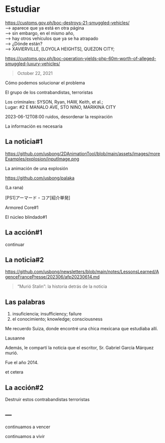 # Estudiar

https://customs.gov.ph/boc-destroys-21-smuggled-vehicles/<br/>
—> aparece que ya está en otra página<br/>
—> sin embargo, en el mismo año, <br/>
—> hay otros vehículos que ya se ha atrapado<br/>
—> ¿Dónde están?<br/>
—> XAVIERVILLE, [LOYOLA HEIGHTS], QUEZON CITY;

https://customs.gov.ph/boc-operation-yields-php-60m-worth-of-alleged-smuggled-luxury-vehicles/

> October 22, 2021

Cómo podemos solucionar el problema 

El grupo de los contrabandistas, terroristas

Los criminales: SYSON, Ryan, HAW, Keith, et al.;  
Lugar: #2 E MANALO AVE, STO NINO, MARIKINA CITY

2023-06-12T08:00
ruidos, desordenar la respiración

La información es necesaria

## La noticia#1

https://github.com/usbong/2DAnimationTool/blob/main/assets/images/moreExamples/explosion/inputImage.png

La animación de una explosión

https://github.com/usbong/palaka 

(La rana)

[PS1]アーマード・コア[紹介単発]

Armored Core#1

El núcleo blindado#1

## La acción#1

continuar

## La noticia#2

https://github.com/usbong/newsletters/blob/main/notes/LessonsLearned/AgenceFrancePresse/202306/afp20230614.md

> “Murió Stalin”: la historia detrás de la noticia

## Las palabras

1. insuficiencia; insufficiency; failure 
2. el conocimiento; knowledge; consciousness


Me recuerdo Suiza, donde encontré una chica mexicana que estudiaba allí.

Lausanne

Además, le compartí la noticia que el escritor, Sr. Gabriel García Márquez murió. 

Fue el año 2014.

et cetera

## La acción#2

Destruir estos contrabandistas terroristas

## —

continuamos a vencer

continuamos a vivir
